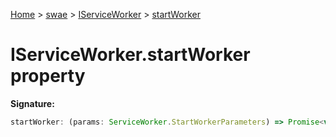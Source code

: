 [Home](./index) &gt; [swae](./swae.md) &gt; [IServiceWorker](./swae.iserviceworker.md) &gt; [startWorker](./swae.iserviceworker.startworker.md)

# IServiceWorker.startWorker property


**Signature:**
```javascript
startWorker: (params: ServiceWorker.StartWorkerParameters) => Promise<void>
```
